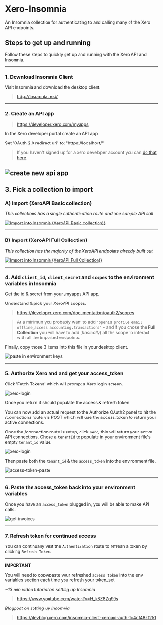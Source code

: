 # Xero-Insomnia
An Insomnia collection for authenticating to and calling many of the Xero API endpoints.

## Steps to get up and running
Follow these steps to quickly get up and running with the Xero API and Insomnia.

---

### 1. Download Insomnia Client
Visit Insomnia and download the desktop client.
> http://insomnia.rest/

---

### 2. Create an API app
> https://developer.xero.com/myapps

In the Xero developer portal create an API app.

Set 'OAuth 2.0 redirect uri' to: "https://localhost/"

> If you haven't signed up for a xero developer account you can [do that here](https://www.xero.com/signup/api/).

![create new api app](images/new-app.png)
----

## 3. Pick a collection to import

### A) **Import (XeroAPI Basic collection)**
_This collections has a single authentication route and one sample API call_

[![Import into Insomnia (XeroAPI Basic collection)}](https://insomnia.rest/images/run.svg)](https://insomnia.rest/run/?label=Insomnia%20(Basic)&uri=https%3A%2F%2Fraw.githubusercontent.com%2FSerKnight%2FXero-Insomnia%2Fmaster%2FInsomnia_basic.json)


---

### B) **Import (XeroAPI Full Collection)**
_This collection has the majority of the XeroAPI endpoints already built out_

[![Import into Insomnia (XeroAPI Full Collection)}](https://insomnia.rest/images/run.svg)](https://insomnia.rest/run/?label=Xero%20API%20(Full)&uri=https%3A%2F%2Fraw.githubusercontent.com%2FSerKnight%2FXero-Insomnia%2Fmaster%2FInsomnia_full.json) 

---

### 4. Add `client_id`, `client_secret` and `scopes` to the environment variables in Insomnia
Get the id & secret from your /myapps API app.

Understand & pick your XeroAPI scopes.
> https://developer.xero.com/documentation/oauth2/scopes

> At a minimun you probably want to add `"openid profile email offline_access accounting.transactions"` - and if you chose the **Full Collection** you will have to add (_basically_) all the scope to interact with all the imported endpoints.

Finally, copy those 3 items into this file in your desktop client.

![paste in environment keys](images/env.png)

---

### 5. Authorize Xero and and get your access_token

Click 'Fetch Tokens' which will prompt a Xero login screen.

![xero-login](images/xero-login.png)

Once you return it should populate the access & refresh token.

You can now add an actual request to the Authorize OAuth2 panel to hit the /connections route via POST which will use the access_token to return your active connections.

Once the /connection route is setup, click `Send`, this will return your active API connections. Chose a `tenantId` to populate in your environment file's empty `tenant_id` value.

![xero-login](images/post-auth.png)

Then paste both the `tenant_id` & the `access_token` into the environment file.

![access-token-paste](images/access-token.png)

---

### 6. Paste the access_token back into your environment variables
Once you have an `access_token` plugged in, you will be able to make API calls.

![get-invoices](images/get-invoices.png)

---
### 7. Refresh token for continued access
You can continually visit the `Authentication` route to refresh a token by clicking `Refresh Token`.

---

**IMPORTANT**

You will need to copy/paste your refreshed `access_token` into the env variables section each time you refresh your token_set.

_~13 min video tutorial on setting up Insomnia_
> https://www.youtube.com/watch?v=H_k8Z8Zq99s

_Blogpost on setting up Insomnia_
> https://devblog.xero.com/insomnia-client-xeroapi-auth-1c4cf485f251